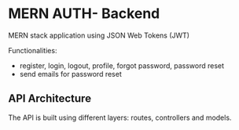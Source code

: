 # MERN AUTH- Backend

MERN stack application using JSON Web Tokens (JWT)

Functionalities:

- register, login, logout, profile, forgot password, password reset
- send emails for password reset

## API Architecture

The API is built using different layers: routes, controllers and models.
